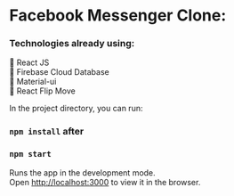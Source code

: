 # Facebook Messenger Clone:
### Technologies already using:
🚀 React JS  
🚀 Firebase Cloud Database  
🚀 Material-ui  
🍨 React Flip Move   


In the project directory, you can run:

### `npm install` after 
### `npm start`

Runs the app in the development mode.<br />
Open [http://localhost:3000](http://localhost:3000) to view it in the browser.

